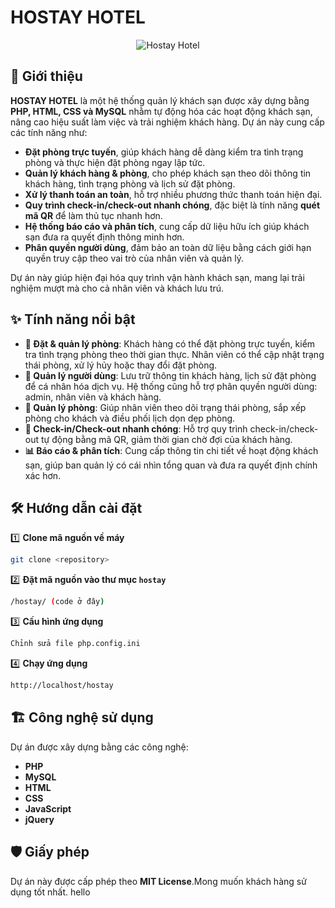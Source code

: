 # HOSTAY HOTEL

<p align="center">
  <img src="https://raw.githubusercontent.com/vandunxg/hostay/master/public/HostayHotel.png" alt="Hostay Hotel">
</p>

## 📌 Giới thiệu

**HOSTAY HOTEL** là một hệ thống quản lý khách sạn được xây dựng bằng **PHP, HTML, CSS và MySQL** nhằm tự động hóa các hoạt động khách sạn, nâng cao hiệu suất làm việc và trải nghiệm khách hàng. Dự án này cung cấp các tính năng như:

- **Đặt phòng trực tuyến**, giúp khách hàng dễ dàng kiểm tra tình trạng phòng và thực hiện đặt phòng ngay lập tức.
- **Quản lý khách hàng & phòng**, cho phép khách sạn theo dõi thông tin khách hàng, tình trạng phòng và lịch sử đặt phòng.
- **Xử lý thanh toán an toàn**, hỗ trợ nhiều phương thức thanh toán hiện đại.
- **Quy trình check-in/check-out nhanh chóng**, đặc biệt là tính năng **quét mã QR** để làm thủ tục nhanh hơn.
- **Hệ thống báo cáo và phân tích**, cung cấp dữ liệu hữu ích giúp khách sạn đưa ra quyết định thông minh hơn.
- **Phân quyền người dùng**, đảm bảo an toàn dữ liệu bằng cách giới hạn quyền truy cập theo vai trò của nhân viên và quản lý.

Dự án này giúp hiện đại hóa quy trình vận hành khách sạn, mang lại trải nghiệm mượt mà cho cả nhân viên và khách lưu trú.

## ✨ Tính năng nổi bật

- **📅 Đặt & quản lý phòng**: Khách hàng có thể đặt phòng trực tuyến, kiểm tra tình trạng phòng theo thời gian thực. Nhân viên có thể cập nhật trạng thái phòng, xử lý hủy hoặc thay đổi đặt phòng.
- **👥 Quản lý người dùng**: Lưu trữ thông tin khách hàng, lịch sử đặt phòng để cá nhân hóa dịch vụ. Hệ thống cũng hỗ trợ phân quyền người dùng: admin, nhân viên và khách hàng.
- **🏨 Quản lý phòng**: Giúp nhân viên theo dõi trạng thái phòng, sắp xếp phòng cho khách và điều phối lịch dọn dẹp phòng.
- **📲 Check-in/Check-out nhanh chóng**: Hỗ trợ quy trình check-in/check-out tự động bằng mã QR, giảm thời gian chờ đợi của khách hàng.
- **📊 Báo cáo & phân tích**: Cung cấp thông tin chi tiết về hoạt động khách sạn, giúp ban quản lý có cái nhìn tổng quan và đưa ra quyết định chính xác hơn.

## 🛠️ Hướng dẫn cài đặt

1️⃣ **Clone mã nguồn về máy**
```bash
git clone <repository>
```

2️⃣ **Đặt mã nguồn vào thư mục `hostay`**
```bash
/hostay/ (code ở đây)
```

3️⃣ **Cấu hình ứng dụng**
```bash
Chỉnh sửa file php.config.ini
```

4️⃣ **Chạy ứng dụng**
```bash
http://localhost/hostay
```

## 🏗️ Công nghệ sử dụng

Dự án được xây dựng bằng các công nghệ:

- **PHP**
- **MySQL**
- **HTML**
- **CSS**
- **JavaScript**
- **jQuery**

## 🛡️ Giấy phép

Dự án này được cấp phép theo **MIT License**.Mong muốn khách hàng sử dụng tốt nhất. hello

